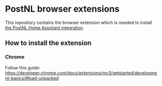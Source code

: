 # PostNL browser extensions

This repository contains the browser extension which is needed to install [the PostNL Home Assistant integration](https://github.com/arjenbos/ha-postnl).


## How to install the extension
### Chrome
Follow this guide: https://developer.chrome.com/docs/extensions/mv3/getstarted/development-basics/#load-unpacked
